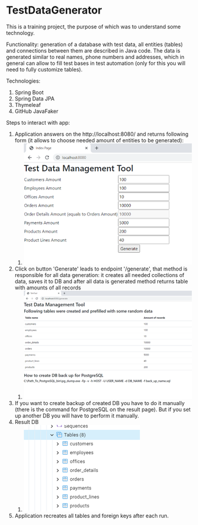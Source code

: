 # TestDataGenerator

This is a training project, the purpose of which was to understand some technology.

Functionality: generation of a database with test data, all entities (tables) and connections between them are described in Java code. The data is generated similar to real names, phone numbers and addresses, which in general can allow to fill test bases in test automation (only for this you will need to fully customize tables).

Technologies:
1. Spring Boot
2. Spring Data JPA
3. Thymeleaf
4. GitHub JavaFaker

Steps to interact with app:
1. Application answers on the http://localhost:8080/ and returns following form (it allows to choose needed amount of entities to be generated):
   1. ![img.png](img.png)
2. Click on button 'Generate' leads to endpoint '/generate', that method is responsible for all data generation: it creates all needed collections of data, saves it to DB and after all data is generated method returns table with amounts of all records 
   1. ![img_1.png](img_1.png)
3. If you want to create backup of created DB you have to do it manually (there is the command for PostgreSQL on the result page). But if you set up another DB you will have to perform it manually.
4. Result DB 
   1. ![img_2.png](img_2.png)
5. Application recreates all tables and foreign keys after each run.
